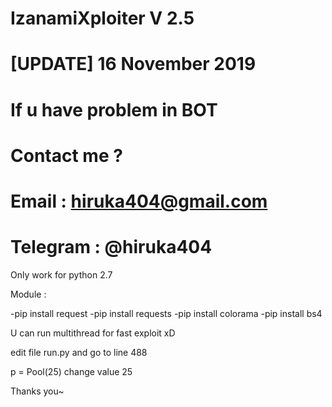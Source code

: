 # IzanamiXploiter V 2.5
# [UPDATE] 16 November 2019
# If u have problem in BOT
# Contact me ?
# Email : hiruka404@gmail.com
# Telegram : @hiruka404

Only work for python 2.7

Module :

-pip install request
-pip install requests
-pip install colorama
-pip install bs4

U can run multithread for fast exploit xD

edit file run.py and go to line 488

p = Pool(25) change value 25 


Thanks you~

